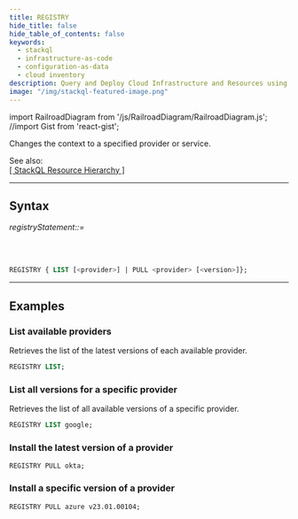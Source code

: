 ```yaml
---
title: REGISTRY
hide_title: false
hide_table_of_contents: false
keywords:
  - stackql
  - infrastructure-as-code
  - configuration-as-data
  - cloud inventory
description: Query and Deploy Cloud Infrastructure and Resources using SQL
image: "/img/stackql-featured-image.png"
---
```

import RailroadDiagram from '/js/RailroadDiagram/RailroadDiagram.js';
//import Gist from 'react-gist';

Changes the context to a specified provider or service.  

See also:  
[[ StackQL Resource Hierarchy ]](/docs/getting-started/resource-hierarchy)

* * * 

## Syntax

*registryStatement::=*

<RailroadDiagram 
type="registry"
/>

&nbsp;  
&nbsp;  

```sql
REGISTRY { LIST [<provider>] | PULL <provider> [<version>]};
```

* * *

## Examples

### List available providers
Retrieves the list of the latest versions of each available provider.  
```sql
REGISTRY LIST;
```
### List all versions for a specific provider
Retrieves the list of all available versions of a specific provider.    
```sql
REGISTRY LIST google;
```

### Install the latest version of a provider
```
REGISTRY PULL okta;
```

### Install a specific version of a provider
```
REGISTRY PULL azure v23.01.00104;
```
